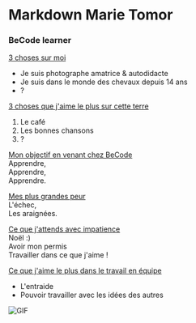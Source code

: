 # Markdown Marie Tomor

### BeCode learner

<ins>3 choses sur moi</ins>
* Je suis photographe amatrice & autodidacte
* Je suis dans le monde des chevaux depuis 14 ans
* ?

<ins>3 choses que j'aime le plus sur cette terre</ins> 
1. Le café
2. Les bonnes chansons
3. ?

<ins>Mon objectif en venant chez BeCode</ins>  
Apprendre,  
Apprendre,  
Apprendre.

<ins>Mes plus grandes peur</ins>  
L'échec,  
Les araignées.

<ins>Ce que j'attends avec impatience</ins>  
Noël :)  
Avoir mon permis  
Travailler dans ce que j'aime !  

<ins>Ce que j'aime le plus dans le travail en équipe</ins>  
* L'entraide
* Pouvoir travailler avec les idées des autres  

![GIF](https://cdn-images-1.medium.com/fit/t/1600/480/1*AmI9wRbXrfIWGESx6eEiTw.gif)
